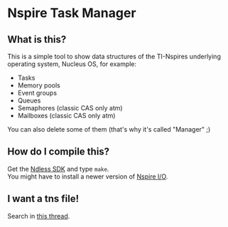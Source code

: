 Nspire Task Manager
===================

What is this?
-------------

This is a simple tool to show data structures of the TI-Nspires underlying operating system, Nucleus OS, for example:  
* Tasks
* Memory pools
* Event groups
* Queues
* Semaphores (classic CAS only atm)
* Mailboxes (classic CAS only atm)

You can also delete some of them (that's why it's called "Manager" ;)

How do I compile this?
----------------------

Get the [Ndless SDK](http://ndlessly.wordpress.com/ndless-for-developers/) and type `make`.  
You might have to install a newer version of [Nspire I/O](http://nspforge.unsads.com/p/nspireio).

I want a tns file!
------------------

Search in [this thread](http://www.omnimaga.org/index.php?topic=15929).
